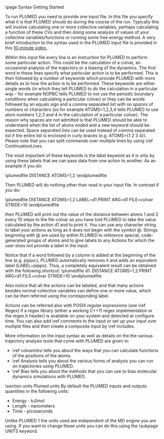 \page Syntax Getting Started 

To run PLUMED you need to provide one input file.  In this file you specify what it
is that PLUMED should do during the course of the run.  Typically this will involve calculating 
one or more collective variables, perhaps calculating a function of these CVs
 and then doing some analysis of values of your collective variables/functions or running
some free energy method. A very brief introduction to the syntax used in the PLUMED input file
is provided in this <a href="http://www.youtube.com/watch?v=PxJP16qNCYs"> 10-minute video </a>.

Within this input file every line is an instruction for PLUMED to perform some particular action.  This could be
 the calculation of a colvar, an occasional analysis of the trajectory or a biasing of the dynamics.  The first
word in these lines specify what particular action is to be performed.  This is then followed by a number of keywords
which provide PLUMED with more details as to how the action is to be performed.  These keywords are either single words
(in which they tell PLUMED to do the calculation in a particular way - for example NOPBC tells PLUMED to not use the periodic
boundary conditions when calculating a particular colvar) or they can be words followed by an equals sign and a comma separated 
list _with no spaces_ of numbers or characters (so for example ATOMS=1,2,3,4 tells PLUMED to use atom numbers 1,2,3 and 4 in 
the calculation of a particular colvar).
The reason why spaces are not admitted is that PLUMED should be able to understand when the list of atoms
ended and a new keyword should be expected. 
Space separated lists can be used instead of comma separated list if the entire list
is enclosed in curly braces (e.g. ATOMS={1 2 3 4}).  Please note that you can split commands over multiple lines by using
\ref ContinuationLines. 

The most important of these keywords is the label keyword as it is only by using these labels that we can pass data 
from one action to another.  As an example if you do:

\plumedfile
DISTANCE ATOMS=1,2
\endplumedfile

Then PLUMED will do nothing other than read in your input file.  In contrast if you do:

\plumedfile
DISTANCE ATOMS=1,2 LABEL=d1
PRINT ARG=d1 FILE=colvar STRIDE=10
\endplumedfile

then PLUMED will print out the value of the distance between atoms 1 and 2 every 10 steps to the file colvar as you have told
PLUMED to take the value calculated by the action d1 and to print it. You can use any character string to label your actions
as long as it does not begin with the symbol \@.  Strings beginning with \@ are used by within PLUMED to reference special, 
code-generated groups of atoms and to give labels to any Actions for which the user does not provide a label in the input. 

Notice that if a word followed by a column is added at the beginning of the line (e.g. pippo:), PLUMED automatically
removes it and adds an equivalent label (LABEL=pippo).
Thus, a completely equivalent result can be obtained with the following shortcut:
\plumedfile
d1: DISTANCE ATOMS=1,2
PRINT ARG=d1 FILE=colvar STRIDE=10
\endplumedfile

Also notice that all the actions can be labeled, and that many actions besides normal collective variables can define
one or more value, which can be then referred using the corresponding label.

Actions can be referred also with POSIX regular expressions (see \ref Regex) if a regex library (either
a working C++11 regex implementation or the regex.h header) is available on your system
and detected at configure time.
You can also add \ref comments to the input or set up your input over multiple files and then create a composite input by
\ref includes.

More information on the input syntax as well as details on the the various trajectory
analysis tools that come with PLUMED are given in: 

- \ref colvarintro tells you about the ways that you can calculate functions of the positions of the atoms.
- \ref Analysis tells you about the various forms of analysis you can run on trajectories using PLUMED.
- \ref Bias tells you about the methods that you can use to bias molecular dynamics simulations with PLUMED.

\section units Plumed units
By default the PLUMED inputs and outputs quantities in the following units:

- Energy - kJ/mol
- Length - nanometers
- Time - picoseconds

Unlike PLUMED 1 the units used are independent of the MD engine you are using.  If you want to change these units you can do this using the 
\subpage UNITS keyword. 

